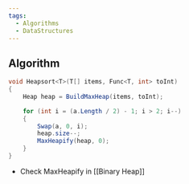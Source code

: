```yaml
---
tags:
  - Algorithms
  - DataStructures
---
```

## Algorithm
``` C#
void Heapsort<T>(T[] items, Func<T, int> toInt) 
{
	Heap heap = BuildMaxHeap(items, toInt);

	for (int i = (a.Length / 2) - 1; i > 2; i--) 
	{
		Swap(a, 0, i);
		heap.size--;
		MaxHeapify(heap, 0);
	}
}
```
- Check MaxHeapify in [[Binary Heap]]